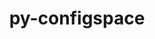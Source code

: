 ---
title: "py-configspace"
layout: cache
categories: [package, develop]
meta: {"versions": ["0.4.20"], "compilers": ["gcc@=11.1.0"], "oss": ["ubuntu20.04"], "platforms": ["linux"], "targets": ["ppc64le", "x86_64_v3"], "stacks": ["e4s", "e4s-power", "root"], "num_specs": 15, "num_specs_by_stack": {"e4s-power": 8, "root": 15, "e4s": 7}}
spec_details: [{"hash": "zbtstxduwrqyb64ts7dzrfjtwxx4dkan", "compiler": "gcc@=11.1.0", "versions": ["0.4.20"], "os": "ubuntu20.04", "platform": "linux", "target": "ppc64le", "variants": ["build_system=python_pip"], "stacks": ["e4s-power", "root"], "size": "-", "tarball": "https://binaries.spack.io/develop/build_cache/linux-ubuntu20.04-ppc64le/gcc-11.1.0/py-configspace-0.4.20/linux-ubuntu20.04-ppc64le-gcc-11.1.0-py-configspace-0.4.20-zbtstxduwrqyb64ts7dzrfjtwxx4dkan.spack"}, {"hash": "egr7xw7ph274h6qc5tibi3fsjmcw5id3", "compiler": "gcc@=11.1.0", "versions": ["0.4.20"], "os": "ubuntu20.04", "platform": "linux", "target": "ppc64le", "variants": ["build_system=python_pip"], "stacks": ["e4s-power", "root"], "size": "-", "tarball": "https://binaries.spack.io/develop/build_cache/linux-ubuntu20.04-ppc64le/gcc-11.1.0/py-configspace-0.4.20/linux-ubuntu20.04-ppc64le-gcc-11.1.0-py-configspace-0.4.20-egr7xw7ph274h6qc5tibi3fsjmcw5id3.spack"}, {"hash": "dq7nkht4wrvytlk4j3jdmr73vldskmbw", "compiler": "gcc@=11.1.0", "versions": ["0.4.20"], "os": "ubuntu20.04", "platform": "linux", "target": "ppc64le", "variants": ["build_system=python_pip"], "stacks": ["e4s-power", "root"], "size": "-", "tarball": "https://binaries.spack.io/develop/build_cache/linux-ubuntu20.04-ppc64le/gcc-11.1.0/py-configspace-0.4.20/linux-ubuntu20.04-ppc64le-gcc-11.1.0-py-configspace-0.4.20-dq7nkht4wrvytlk4j3jdmr73vldskmbw.spack"}, {"hash": "y54hhc5ktrqjmpghzky4e6p2hph3n2hk", "compiler": "gcc@=11.1.0", "versions": ["0.4.20"], "os": "ubuntu20.04", "platform": "linux", "target": "ppc64le", "variants": ["build_system=python_pip"], "stacks": ["e4s-power", "root"], "size": "-", "tarball": "https://binaries.spack.io/develop/build_cache/linux-ubuntu20.04-ppc64le/gcc-11.1.0/py-configspace-0.4.20/linux-ubuntu20.04-ppc64le-gcc-11.1.0-py-configspace-0.4.20-y54hhc5ktrqjmpghzky4e6p2hph3n2hk.spack"}, {"hash": "a2izfi3q5elvvqjshdj72xfw5wugxvdx", "compiler": "gcc@=11.1.0", "versions": ["0.4.20"], "os": "ubuntu20.04", "platform": "linux", "target": "ppc64le", "variants": ["build_system=python_pip"], "stacks": ["e4s-power", "root"], "size": "-", "tarball": "https://binaries.spack.io/develop/build_cache/linux-ubuntu20.04-ppc64le/gcc-11.1.0/py-configspace-0.4.20/linux-ubuntu20.04-ppc64le-gcc-11.1.0-py-configspace-0.4.20-a2izfi3q5elvvqjshdj72xfw5wugxvdx.spack"}, {"hash": "w32s6e4aevpdefwfd6zqpujqc6bvjyly", "compiler": "gcc@=11.1.0", "versions": ["0.4.20"], "os": "ubuntu20.04", "platform": "linux", "target": "ppc64le", "variants": ["build_system=python_pip"], "stacks": ["e4s-power", "root"], "size": "-", "tarball": "https://binaries.spack.io/develop/build_cache/linux-ubuntu20.04-ppc64le/gcc-11.1.0/py-configspace-0.4.20/linux-ubuntu20.04-ppc64le-gcc-11.1.0-py-configspace-0.4.20-w32s6e4aevpdefwfd6zqpujqc6bvjyly.spack"}, {"hash": "4gjeejkps73rjlfhtzkgpb7zk2ss27ea", "compiler": "gcc@=11.1.0", "versions": ["0.4.20"], "os": "ubuntu20.04", "platform": "linux", "target": "ppc64le", "variants": ["build_system=python_pip"], "stacks": ["e4s-power", "root"], "size": "-", "tarball": "https://binaries.spack.io/develop/build_cache/linux-ubuntu20.04-ppc64le/gcc-11.1.0/py-configspace-0.4.20/linux-ubuntu20.04-ppc64le-gcc-11.1.0-py-configspace-0.4.20-4gjeejkps73rjlfhtzkgpb7zk2ss27ea.spack"}, {"hash": "j4mjflnw5pjijg6xhoqvsnmnyyl2aqym", "compiler": "gcc@=11.1.0", "versions": ["0.4.20"], "os": "ubuntu20.04", "platform": "linux", "target": "ppc64le", "variants": ["build_system=python_pip"], "stacks": ["e4s-power", "root"], "size": "-", "tarball": "https://binaries.spack.io/develop/build_cache/linux-ubuntu20.04-ppc64le/gcc-11.1.0/py-configspace-0.4.20/linux-ubuntu20.04-ppc64le-gcc-11.1.0-py-configspace-0.4.20-j4mjflnw5pjijg6xhoqvsnmnyyl2aqym.spack"}, {"hash": "ehlad3drwwus5qvlowiady7wiujwxjjj", "compiler": "gcc@=11.1.0", "versions": ["0.4.20"], "os": "ubuntu20.04", "platform": "linux", "target": "x86_64_v3", "variants": ["build_system=python_pip"], "stacks": ["root", "e4s"], "size": "-", "tarball": "https://binaries.spack.io/develop/build_cache/linux-ubuntu20.04-x86_64_v3/gcc-11.1.0/py-configspace-0.4.20/linux-ubuntu20.04-x86_64_v3-gcc-11.1.0-py-configspace-0.4.20-ehlad3drwwus5qvlowiady7wiujwxjjj.spack"}, {"hash": "fosxsv2ljpa64orrlehlynphiyppz4m6", "compiler": "gcc@=11.1.0", "versions": ["0.4.20"], "os": "ubuntu20.04", "platform": "linux", "target": "x86_64_v3", "variants": ["build_system=python_pip"], "stacks": ["root", "e4s"], "size": "-", "tarball": "https://binaries.spack.io/develop/build_cache/linux-ubuntu20.04-x86_64_v3/gcc-11.1.0/py-configspace-0.4.20/linux-ubuntu20.04-x86_64_v3-gcc-11.1.0-py-configspace-0.4.20-fosxsv2ljpa64orrlehlynphiyppz4m6.spack"}, {"hash": "upvhte62s76jmmiaz376keqqrpaqtek6", "compiler": "gcc@=11.1.0", "versions": ["0.4.20"], "os": "ubuntu20.04", "platform": "linux", "target": "x86_64_v3", "variants": ["build_system=python_pip"], "stacks": ["root", "e4s"], "size": "-", "tarball": "https://binaries.spack.io/develop/build_cache/linux-ubuntu20.04-x86_64_v3/gcc-11.1.0/py-configspace-0.4.20/linux-ubuntu20.04-x86_64_v3-gcc-11.1.0-py-configspace-0.4.20-upvhte62s76jmmiaz376keqqrpaqtek6.spack"}, {"hash": "iks55adkwxavmda3ztqrqkwaquuf2lmg", "compiler": "gcc@=11.1.0", "versions": ["0.4.20"], "os": "ubuntu20.04", "platform": "linux", "target": "x86_64_v3", "variants": ["build_system=python_pip"], "stacks": ["root", "e4s"], "size": "-", "tarball": "https://binaries.spack.io/develop/build_cache/linux-ubuntu20.04-x86_64_v3/gcc-11.1.0/py-configspace-0.4.20/linux-ubuntu20.04-x86_64_v3-gcc-11.1.0-py-configspace-0.4.20-iks55adkwxavmda3ztqrqkwaquuf2lmg.spack"}, {"hash": "tlozqihnlhrd2hscph7wnyakcmikxx5v", "compiler": "gcc@=11.1.0", "versions": ["0.4.20"], "os": "ubuntu20.04", "platform": "linux", "target": "x86_64_v3", "variants": ["build_system=python_pip"], "stacks": ["root", "e4s"], "size": "-", "tarball": "https://binaries.spack.io/develop/build_cache/linux-ubuntu20.04-x86_64_v3/gcc-11.1.0/py-configspace-0.4.20/linux-ubuntu20.04-x86_64_v3-gcc-11.1.0-py-configspace-0.4.20-tlozqihnlhrd2hscph7wnyakcmikxx5v.spack"}, {"hash": "quju733iz7mzc4gqswssxcwibvzcyokl", "compiler": "gcc@=11.1.0", "versions": ["0.4.20"], "os": "ubuntu20.04", "platform": "linux", "target": "x86_64_v3", "variants": ["build_system=python_pip"], "stacks": ["root", "e4s"], "size": "-", "tarball": "https://binaries.spack.io/develop/build_cache/linux-ubuntu20.04-x86_64_v3/gcc-11.1.0/py-configspace-0.4.20/linux-ubuntu20.04-x86_64_v3-gcc-11.1.0-py-configspace-0.4.20-quju733iz7mzc4gqswssxcwibvzcyokl.spack"}, {"hash": "lnxicimw6z6kxkm664xgtbslxbt3xzvn", "compiler": "gcc@=11.1.0", "versions": ["0.4.20"], "os": "ubuntu20.04", "platform": "linux", "target": "x86_64_v3", "variants": ["build_system=python_pip"], "stacks": ["root", "e4s"], "size": "-", "tarball": "https://binaries.spack.io/develop/build_cache/linux-ubuntu20.04-x86_64_v3/gcc-11.1.0/py-configspace-0.4.20/linux-ubuntu20.04-x86_64_v3-gcc-11.1.0-py-configspace-0.4.20-lnxicimw6z6kxkm664xgtbslxbt3xzvn.spack"}]
---